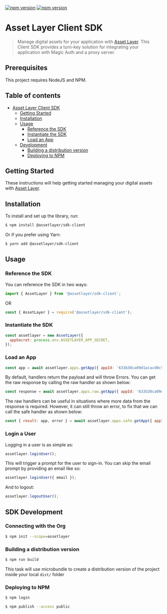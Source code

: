 [![npm version](https://badge.fury.io/js/isomorphic-unfetch.svg)](https://badge.fury.io/js/isomorphic-unfetch)
[![npm version](https://badge.fury.io/js/magic-sdk.svg)](https://badge.fury.io/js/magic-sdk)

# Asset Layer Client SDK

> Manage digital assets for your application with [Asset Layer](https://www.assetlayer.com). This Client SDK provides a turn-key solution for integrating your application with Magic Auth and a proxy server.

## Prerequisites

This project requires NodeJS and NPM.

## Table of contents

- [Asset Layer Client SDK](#asset-layer-client-sdk)
  - [Getting Started](#getting-started)
  - [Installation](#installation)
  - [Usage](#usage)
    - [Reference the SDK](#reference-the-sdk)
    - [Instantiate the SDK](#instantiate-the-sdk)
    - [Load an App](#load-an-app)
  - [Development](#development)
    - [Building a distribution version](#building-a-distribution-version)
    - [Deploying to NPM](#deploying-to-npm)

## Getting Started

These instructions will help getting started managing your digital assets with [Asset Layer](https://www.assetlayer.com).

## Installation

To install and set up the library, run:

```sh
$ npm install @assetlayer/sdk-client
```

Or if you prefer using Yarn:

```sh
$ yarn add @assetlayer/sdk-client
```

## Usage

### Reference the SDK

You can reference the SDK in two ways:

```js
import { AssetLayer } from '@assetlayer/sdk-client';
```

OR

```js
const { AssetLayer } = require('@assetlayer/sdk-client');
```

### Instantiate the SDK

```js
const assetlayer = new AssetLayer({
  appSecret: process.env.ASSETLAYER_APP_SECRET,
});
```

### Load an App

```js
const app = await assetlayer.apps.getApp({ appId: '633b30ca09d1acacd0c50df4' });
```

By default, handlers return the payload and will throw Errors.
You can get the raw response by calling the raw handler as shown below:

```js
const response = await assetlayer.apps.raw.getApp({ appId: '633b30ca09d1acacd0c50df4' });
```

The raw handlers can be useful in situations where more data from the response is required.
However, it can still throw an error, to fix that we can call the safe handler as shown below:

```js
const { result: app, error } = await assetlayer.apps.safe.getApp({ appId: '633b30ca09d1acacd0c50df4' });
```

### Login a User

Logging in a user is as simple as:

```js
assetlayer.loginUser();
```

This will trigger a prompt for the user to sign-in. 
You can skip the email prompt by providing an email like so:

```js
assetlayer.loginUser({ email });
```

And to logout:

```js
assetlayer.logoutUser();
```

## SDK Development

### Connecting with the Org

```sh
$ npm init --scope=assetlayer
```

### Building a distribution version

```sh
$ npm run build
```

This task will use microbundle to create a distribution version of the project
inside your local `dist/` folder

### Deploying to NPM

```sh
$ npm login

$ npm publish --access public
```
